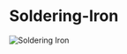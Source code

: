 # Soldering-Iron

![Soldering Iron](https://github.com/MarvinsTech/Soldering-Iron/tree/master/Eagle%20file/Soldering%20Iron%20V2/SolderingIron_1.jpg)
